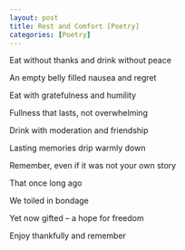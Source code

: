 ```yaml
---
layout: post
title: Rest and Comfort [Poetry]
categories: [Poetry]
---
```

<p class="has-text-align-center">
  Eat without thanks and drink without peace
</p>

<p class="has-text-align-center">
  An empty belly filled nausea and regret
</p>

<p class="has-text-align-center">
  Eat with gratefulness and humility
</p>

<p class="has-text-align-center">
  Fullness that lasts, not overwhelming
</p>

<p class="has-text-align-center">
  Drink with moderation and friendship
</p>

<p class="has-text-align-center">
  Lasting memories drip warmly down
</p>

<p class="has-text-align-center">
  Remember, even if it was not your own story
</p>

<p class="has-text-align-center">
  That once long ago
</p>

<p class="has-text-align-center">
  We toiled in bondage
</p>

<p class="has-text-align-center">
  Yet now gifted &#8211; a hope for freedom
</p>

<p class="has-text-align-center">
  Enjoy thankfully and remember
</p>